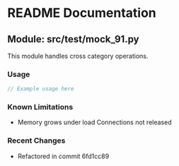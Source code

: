 # README Documentation

## Module: src/test/mock_91.py

This module handles cross category operations.

### Usage

```java
// Example usage here
```

### Known Limitations

- Memory grows under load Connections not released

### Recent Changes

- Refactored in commit 6fd1cc89
